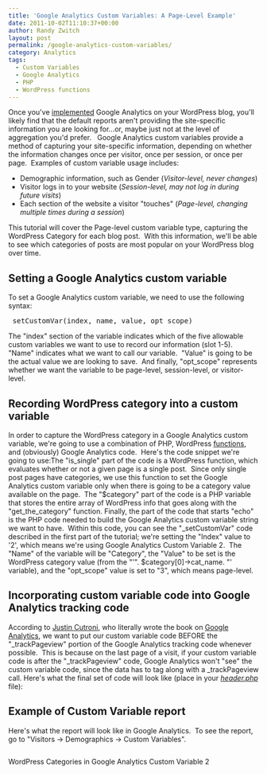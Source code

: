 ```yaml
---
title: 'Google Analytics Custom Variables: A Page-Level Example'
date: 2011-10-02T11:10:37+00:00
author: Randy Zwitch
layout: post
permalink: /google-analytics-custom-variables/
category: Analytics
tags:
  - Custom Variables
  - Google Analytics
  - PHP
  - WordPress functions
---
```

Once you've <a title="Google Analytics for WordPress: Two Methods" href="http://randyzwitch.com/2011/08/google-analytics-for-wordpress/" target="_blank">implemented</a> Google Analytics on your WordPress blog, you'll likely find that the default reports aren't providing the site-specific information you are looking for...or, maybe just not at the level of aggregation you'd prefer.   Google Analytics custom variables provide a method of capturing your site-specific information, depending on whether the information changes once per visitor, once per session, or once per page.  Examples of custom variable usage includes:

  * Demographic information, such as Gender (_Visitor-level, never changes_)
  * Visitor logs in to your website (_Session-level, may not log in during future visits_)
  * Each section of the website a visitor "touches" (_Page-level, changing multiple times during a session_)

This tutorial will cover the Page-level custom variable type, capturing the WordPress Category for each blog post.  With this information, we'll be able to see which categories of posts are most popular on your WordPress blog over time.



## Setting a Google Analytics custom variable

To set a Google Analytics custom variable, we need to use the following syntax:

<pre>_setCustomVar(index, name, value, opt_scope)</pre>

The "index" section of the variable indicates which of the five allowable custom variables we want to use to record our information (slot 1-5).  "Name" indicates what we want to call our variable.  "Value" is going to be the actual value we are looking to save.  And finally, "opt_scope" represents whether we want the variable to be page-level, session-level, or visitor-level.





## Recording WordPress category into a custom variable

In order to capture the WordPress category in a Google Analytics custom variable, we're going to use a combination of PHP, WordPress <a title="WordPress functions" href="http://codex.wordpress.org/Function_Reference" target="_blank">functions</a>, and (obviously) Google Analytics code.  Here's the code snippet we're going to use:The "is\_single" part of the code is a WordPress function, which evaluates whether or not a given page is a single post.  Since only single post pages have categories, we use this function to set the Google Analytics custom variable only when there is going to be a category value available on the page.  The "$category" part of the code is a PHP variable that stores the entire array of WordPress info that goes along with the "get\_the\_category" function. Finally, the part of the code that starts "echo" is the PHP code needed to build the Google Analytics custom variable string we want to have.  Within this code, you can see the "\_setCustomVar" code described in the first part of the tutorial; we're setting the "Index" value to '2', which means we're using Google Analytics Custom Variable 2.  The "Name" of the variable will be "Category", the "Value" to be set is the WordPress category value (from the "'". $category[0]->cat\_name. "' variable), and the "opt\_scope" value is set to "3", which means page-level.

## Incorporating custom variable code into Google Analytics tracking code

According to <a title="More info on Google Analytics custom variables" href="http://cutroni.com/blog/2011/05/18/mastering-google-analytics-custom-variables/" target="_blank">Justin Cutroni</a>, who literally wrote the book on [Google Analytics](http://www.amazon.com/gp/product/0596158009/ref=as_li_ss_tl?ie=UTF8&tag=thefuquexpe-20&linkCode=as2&camp=217145&creative=399369&creativeASIN=0596158009), we want to put our custom variable code BEFORE the "\_trackPageview" portion of the Google Analytics tracking code whenever possible.  This is because on the last page of a visit, if your custom variable code is after the "\_trackPageview" code, Google Analytics won't "see" the custom variable code, since the data has to tag along with a _trackPageview call. Here's what the final set of code will look like (place in your <a title="Installing Google Analytics tracking code" href="http://randyzwitch.com/2011/08/google-analytics-for-wordpress/" target="_blank"><em>header.php</em></a> file):

## Example of Custom Variable report

Here's what the report will look like in Google Analytics.  To see the report, go to "Visitors -> Demographics -> Custom Variables".

<div id="attachment_695" style="width: 652px" class="wp-caption alignleft">
  <img class="size-large wp-image-695 " title="google-analytics-custom-variables" src="http://i1.wp.com/randyzwitch.com/wp-content/uploads/2011/10/google-analytics-custom-variables-1024x143.png?fit=642%2C89" alt="" srcset="http://i2.wp.com/randyzwitch.com/wp-content/uploads/2011/10/google-analytics-custom-variables.png?resize=1024%2C143 1024w, http://i2.wp.com/randyzwitch.com/wp-content/uploads/2011/10/google-analytics-custom-variables.png?resize=150%2C20 150w, http://i2.wp.com/randyzwitch.com/wp-content/uploads/2011/10/google-analytics-custom-variables.png?resize=300%2C41 300w, http://i2.wp.com/randyzwitch.com/wp-content/uploads/2011/10/google-analytics-custom-variables.png?resize=500%2C69 500w, http://i2.wp.com/randyzwitch.com/wp-content/uploads/2011/10/google-analytics-custom-variables.png?w=1181 1181w" sizes="(max-width: 642px) 100vw, 642px" data-recalc-dims="1" />

  <p class="wp-caption-text">
    WordPress Categories in Google Analytics Custom Variable 2
  </p>
</div>

&nbsp;

&nbsp;

&nbsp;

&nbsp;

&nbsp;

&nbsp;

